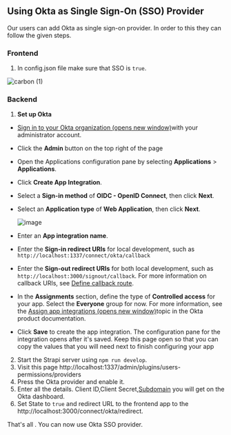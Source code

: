 ## Using Okta as Single Sign-On (SSO) Provider
Our users can add Okta as single sign-on provider. In order to this they can follow the given steps.

### Frontend

 1. In config.json file make sure that SSO is `true`.
 
 
   ![carbon (1)](https://user-images.githubusercontent.com/54779517/188336102-5c92a9eb-f69b-4dc5-b389-8280d2fab8ef.png)



### Backend

 1. **Set up Okta**
 
 -   [Sign in to your Okta organization (opens new window)](https://developer.okta.com/login)with your administrator account.
 - Click the **Admin** button on the top right of the page
 - Open the Applications configuration pane by selecting  **Applications**  >  **Applications**.
 - Click  **Create App Integration**.
 - Select a  **Sign-in method**  of  **OIDC - OpenID Connect**, then click  **Next**.
 - Select an **Application type** of **Web Application**, then click **Next**.
 
   ![image](https://user-images.githubusercontent.com/5013096/188324416-713bc5b7-9b29-45bf-ac0a-5a2f7efca17a.png)
 - Enter an  **App integration name**.
 - Enter the **Sign-in redirect URIs** for local development, such as `http://localhost:1337/connect/okta/callback`
 - Enter the  **Sign-out redirect URIs**  for both local development, such as  `http://localhost:3000/signout/callback`. For more information on callback URIs, see  [Define callback route](https://developer.okta.com/docs/guides/sign-into-web-app-redirect/node-express/main/#define-a-callback-route).
 - In the  **Assignments**  section, define the type of  **Controlled access**  for your app. Select the  **Everyone**  group for now. For more information, see the  [Assign app integrations (opens new window)](https://help.okta.com/okta_help.htm?type=oie&id=ext-lcm-user-app-assign)topic in the Okta product documentation.
 - Click  **Save**  to create the app integration. The configuration pane for the integration opens after it's saved. Keep this page open so that you can copy the values that you will need next to finish configuring your app
2.  Start the Strapi server using `npm run develop`.
3. Visit this page http://localhost:1337/admin/plugins/users-permissions/providers
4. Press the Okta provider and enable it.
5. Enter all the details. Client ID,Client Secret,[Subdomain](https://developer.okta.com/docs/guides/find-your-domain/main/) you will get on the Okta dashboard.
6.  Set State to `true` and redirect URL to the frontend app to the http://localhost:3000/connect/okta/redirect.

That's all . You can now use Okta SSO provider.
